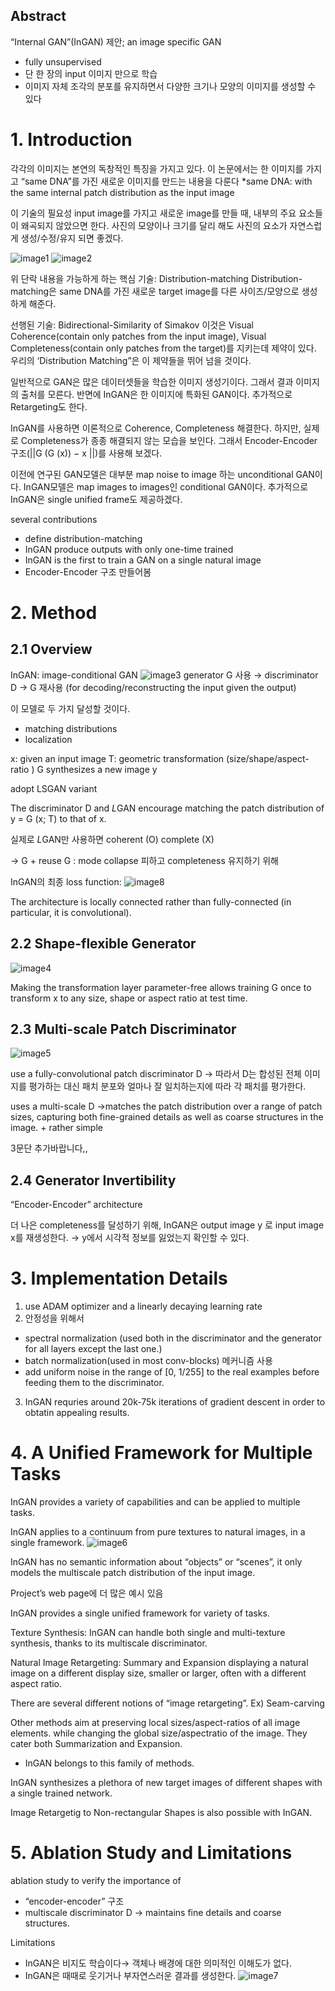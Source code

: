 ## Abstract

“Internal GAN”(InGAN) 제안; an image specific GAN
- fully unsupervised
- 단 한 장의 input 이미지 만으로 학습
- 이미지 자체 조각의 분포를 유지하면서 다양한 크기나 모양의 이미지를 생성할 수 있다

# 1. Introduction

 각각의 이미지는 본연의 독창적인 특징을 가지고 있다. 이 논문에서는 한 이미지를 가지고 “same DNA”를 가진 새로운 이미지를 만드는 내용을 다룬다
*same DNA: with the same internal patch distribution as the input image

 이 기술의 필요성
input image를 가지고 새로운 image를 만들 때, 내부의 주요 요소들이 왜곡되지 않았으면 한다. 사진의 모양이나 크기를 달리 해도 사진의 요소가 자연스럽게 생성/수정/유지 되면 좋겠다.

![image1](https://github.com/coolho1129/Metaverse-Background-Research/assets/75716291/fda1fdc7-d1db-4c61-aaf1-2c0013bbb344)
![image2](https://github.com/coolho1129/Metaverse-Background-Research/assets/75716291/7a1baa5d-517f-42fb-b217-b0ed41b6377c)

 위 단락 내용을 가능하게 하는 핵심 기술: Distribution-matching
Distribution-matching은 same DNA를 가진 새로운 target image를 다른 사이즈/모양으로 생성하게 해준다. 

 선행된 기술: Bidirectional-Similarity of Simakov
이것은 Visual Coherence(contain only patches from the input image), Visual Completeness(contain only patches from the target)를 지키는데 제약이 있다. 
우리의 ‘Distribution Matching”은 이 제약들을 뛰어 넘을 것이다.

 일반적으로 GAN은 많은 데이터셋들을 학습한 이미지 생성기이다. 그래서 결과 이미지의 출처를 모른다. 반면에 InGAN은 한 이미지에 특화된 GAN이다. 추가적으로 Retargeting도 한다.

 InGAN를 사용하면 이론적으로 Coherence, Completeness 해결한다. 하지만, 실제로 Completeness가 종종 해결되지 않는 모습을 보인다. 그래서 Encoder-Encoder 구조(||G (G (x)) − x ||)를 사용해 보겠다.

 이전에 연구된 GAN모델은 대부분 map noise to image 하는 unconditional GAN이다. InGAN모델은 map images to images인 conditional GAN이다. 추가적으로 InGAN은 single unified frame도 제공하겠다.

several contributions

- define distribution-matching
- InGAN produce outputs with only one-time trained
- InGAN is the first to train a GAN on a single natural image
- Encoder-Encoder 구조 만들어봄

# 2. Method

## 2.1 Overview

InGAN: image-conditional GAN
![image3](https://github.com/coolho1129/Metaverse-Background-Research/assets/75716291/f62a5d3c-320c-4c75-84c8-188effab307b)
generator G 사용 → discriminator D → G 재사용 (for decoding/reconstructing the input given the output)

이 모델로 두 가지 달성할 것이다.

- matching distributions
- localization

x: given an input image
T: geometric transformation (size/shape/aspect-ratio )
G synthesizes a new image y

adopt LSGAN variant

The discriminator D and *L*GAN encourage matching the patch distribution of y = G (x; T) to that of x.

실제로 *L*GAN만 사용하면 coherent (O) complete (X)

→ G + reuse G : mode collapse 피하고 completeness 유지하기 위해

InGAN의 최종 loss function: 
![image8](https://github.com/coolho1129/Metaverse-Background-Research/assets/75716291/84f20273-1a62-4c00-b532-f06f4be80d87)

The architecture is locally connected rather than fully-connected (in particular, it is convolutional).

## 2.2 Shape-flexible Generator
![image4](https://github.com/coolho1129/Metaverse-Background-Research/assets/75716291/3e58b108-a66b-4b88-a192-1d5348d44206)

Making the transformation layer parameter-free allows training G once to transform x to any size, shape or aspect ratio at test time.

## 2.3 Multi-scale Patch Discriminator
![image5](https://github.com/coolho1129/Metaverse-Background-Research/assets/75716291/8297aa8e-22c2-486e-8d66-57e799c28376)

use a fully-convolutional patch discriminator D
→ 따라서 D는 합성된 전체 이미지를 평가하는 대신 패치 분포와 얼마나 잘 일치하는지에 따라 각 패치를 평가한다.

uses a multi-scale D
→matches the patch distribution over a range of patch sizes, capturing both fine-grained details as well as coarse structures in the image. + rather simple

3문단 추가바랍니다,,

## 2.4 Generator Invertibility

“Encoder-Encoder” architecture

더 나은 completeness를 달성하기 위해, InGAN은 output image y 로 input image x를 재생성한다. → y에서 시각적 정보를 잃었는지 확인할 수 있다.

# 3. Implementation Details

1. use ADAM optimizer and a linearly decaying learning rate
2. 안정성을 위해서
- spectral normalization (used both in the discriminator and the generator for all layers except the last one.)
- batch normalization(used in most conv-blocks) 
메커니즘 사용
- add uniform noise in the range of [0, 1/255] to the real examples before feeding them to the discriminator.
3. InGAN requries around 20k-75k iterations of gradient descent in order to obtatin appealing results.

# 4. A Unified Framework for Multiple Tasks

InGAN provides a variety of capabilities and can be applied to multiple tasks.

InGAN applies to a continuum from pure textures to natural images, in a single framework.
![image6](https://github.com/coolho1129/Metaverse-Background-Research/assets/75716291/5fdc0c24-b4dd-42b7-a39d-ee6b2454aa34)

InGAN has no semantic information about “objects” or “scenes”, it only models the multiscale patch distribution of the input image.

Project’s web page에 더 많은 예시 있음

InGAN provides a single unified framework for variety of tasks.

Texture Synthesis: InGAN can handle both single and multi-texture synthesis, thanks to its multiscale discriminator.

Natural Image Retargeting: Summary and Expansion
displaying a natural image on a different display size, smaller or larger, often with a different aspect ratio.

There are several different notions of “image retargeting”. Ex) Seam-carving

Other methods aim at preserving local sizes/aspect-ratios of all image elements. while changing the global size/aspectratio of the image. They cater both Summarization and Expansion.
- InGAN belongs to this family of methods.

InGAN synthesizes a plethora of new target images of different shapes with a single trained network.

Image Retargetig to Non-rectangular Shapes is also possible with InGAN.

# 5. Ablation Study and Limitations

ablation study to verify the importance of

- “encoder-encoder” 구조
- multiscale discriminator D
→ maintains fine details and coarse structures.

Limitations
- InGAN은 비지도 학습이다→ 객체나 배경에 대한 의미적인 이해도가 없다.
- InGAN은 때때로 웃기거나 부자연스러운 결과를 생성한다.
![image7](https://github.com/coolho1129/Metaverse-Background-Research/assets/75716291/6f286494-8923-41da-8283-61e99156ff11)

